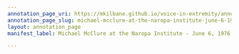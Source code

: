 ```yaml
---
annotation_page_uri: https://mkilbane.github.io/voice-in-extremity/annotations/michael-mcclure-at-the-naropa-institute-june-6-1976-canvas-1-notes.json
annotation_page_slug: michael-mcclure-at-the-naropa-institute-june-6-1976-canvas-1-notes
layout: annotation_page
manifest_label: Michael McClure at the Naropa Institute - June 6, 1976

---
```

